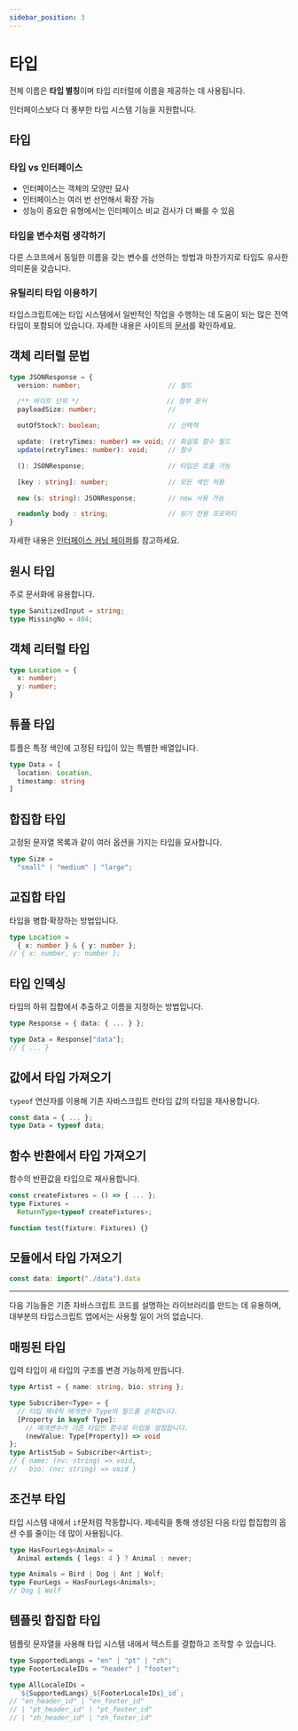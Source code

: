 ```yaml
---
sidebar_position: 3
---
```


# 타입

전체 이름은 **타입 별칭**이며 타입 리터럴에 이름을 제공하는 데 사용됩니다.

인터페이스보다 더 풍부한 타입 시스템 기능을 지원합니다.

## 타입

### 타입 vs 인터페이스

- 인터페이스는 객체의 모양만 묘사
- 인터페이스는 여러 번 선언해서 확장 가능
- 성능이 중요한 유형에서는 인터페이스 비교 검사가 더 빠를 수 있음

### 타입을 변수처럼 생각하기

다른 스코프에서 동일한 이름을 갖는 변수를 선언하는 방법과 마찬가지로 타입도 유사한 의미론을 갖습니다.

### 유틸리티 타입 이용하기

타입스크립트에는 타입 시스템에서 일반적인 작업을 수행하는 데 도움이 되는 많은 전역 타입이 포함되어 있습니다. 자세한 내용은 사이트의 [문서](https://www.typescriptlang.org/ko/docs/handbook/utility-types.html)를 확인하세요.

## 객체 리터럴 문법

```ts
type JSONResponse = {
  version: number;                      // 필드

  /** 바이트 단위 */                      // 첨부 문서
  payloadSize: number;                  //

  outOfStock?: boolean;                 // 선택적

  update: (retryTimes: number) => void; // 화살표 함수 필드
  update(retryTimes: number): void;     // 함수

  (): JSONResponse;                     // 타입은 호출 가능

  [key : string]: number;               // 모든 색인 허용

  new (s: string): JSONResponse;        // new 사용 가능

  readonly body : string;               // 읽기 전용 프로퍼티
}
```

자세한 내용은 [인터페이스 커닝 페이퍼](https://www.typescriptlang.org/ko/cheatsheets)를 참고하세요.

## 원시 타입

주로 문서화에 유용합니다.

```ts
type SanitizedInput = string;
type MissingNo = 404;
```

## 객체 리터럴 타입

```ts
type Location = {
  x: number;
  y: number;
}
```

## 튜플 타입

튜플은 특정 색인에 고정된 타입이 있는 특별한 배열입니다.

```ts
type Data = [
  location: Location,
  timestamp: string
]
```

## 합집합 타입

고정된 문자열 목록과 같이 여러 옵션을 가지는 타입을 묘사합니다.

```ts
type Size =
  "small" | "medium" | "large";
```

## 교집합 타입

타입을 병합·확장하는 방법입니다.

```ts
type Location =
  { x: number } & { y: number };
// { x: number, y: number };
```

## 타입 인덱싱

타입의 하위 집합에서 추출하고 이름을 지정하는 방법입니다.

```ts
type Response = { data: { ... } };

type Data = Response["data"];
// { ... }
```

## 값에서 타입 가져오기

`typeof` 연산자를 이용해 기존 자바스크립트 런타임 값의 타입을 재사용합니다.

```ts
const data = { ... };
type Data = typeof data;
```

## 함수 반환에서 타입 가져오기

함수의 반환값을 타입으로 재사용합니다.

```ts
const createFixtures = () => { ... };
type Fixtures =
  ReturnType<typeof createFixtures>;

function test(fixture: Fixtures) {}
```

## 모듈에서 타입 가져오기

```ts
const data: import("./data").data
```

------

다음 기능들은 기존 자바스크립트 코드를 설명하는 라이브러리를 만드는 데 유용하며, 대부분의 타입스크립트 앱에서는 사용할 일이 거의 없습니다.

## 매핑된 타입

입력 타입이 새 타입의 구조를 변경 가능하게 만듭니다.

```ts
type Artist = { name: string, bio: string };

type Subscriber<Type> = {
  // 타입 제네릭 매개변수 Type의 필드를 순회합니다.
  [Property in keyof Type]:
    // 매개변수가 기존 타입인 함수로 타입을 설정합니다.
    (newValue: Type[Property]) => void
};
type ArtistSub = Subscriber<Artist>;
// { name: (nv: string) => void,
//   bio: (nv: string) => void }
```

## 조건부 타입

타입 시스템 내에서 `if`문처럼 작동합니다. 제네릭을 통해 생성된 다음 타입 합집합의 옵션 수를 줄이는 데 많이 사용됩니다.

```ts
type HasFourLegs<Animal> =
  Animal extends { legs: 4 } ? Animal : never;

type Animals = Bird | Dog | Ant | Wolf;
type FourLegs = HasFourLegs<Animals>;
// Dog | Wolf
```

## 템플릿 합집합 타입

템플릿 문자열을 사용해 타입 시스템 내에서 텍스트를 결합하고 조작할 수 있습니다.

```ts
type SupportedLangs = "en" | "pt" | "zh";
type FooterLocaleIDs = "header" | "footer";

type AllLocaleIDs =
  `${SupportedLangs}_${FooterLocaleIDs}_id`;
// "en_header_id" | "en_footer_id"
// | "pt_header_id" | "pt_footer_id"
// | "zh_header_id" | "zh_footer_id"
```

